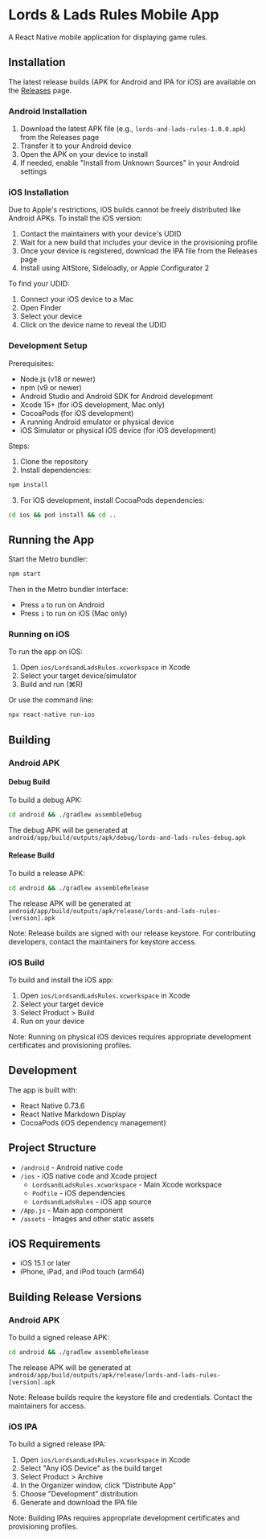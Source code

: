 # Lords & Lads Rules Mobile App

A React Native mobile application for displaying game rules.

## Installation

The latest release builds (APK for Android and IPA for iOS) are available on the [Releases](https://github.com/austenlux/Lords-Lads-Rules-App/releases) page.

### Android Installation
1. Download the latest APK file (e.g., `lords-and-lads-rules-1.0.0.apk`) from the Releases page
2. Transfer it to your Android device
3. Open the APK on your device to install
4. If needed, enable "Install from Unknown Sources" in your Android settings

### iOS Installation
Due to Apple's restrictions, iOS builds cannot be freely distributed like Android APKs. To install the iOS version:

1. Contact the maintainers with your device's UDID
2. Wait for a new build that includes your device in the provisioning profile
3. Once your device is registered, download the IPA file from the Releases page
4. Install using AltStore, Sideloadly, or Apple Configurator 2

To find your UDID:
1. Connect your iOS device to a Mac
2. Open Finder
3. Select your device
4. Click on the device name to reveal the UDID

### Development Setup

Prerequisites:
- Node.js (v18 or newer)
- npm (v9 or newer)
- Android Studio and Android SDK for Android development
- Xcode 15+ (for iOS development, Mac only)
- CocoaPods (for iOS development)
- A running Android emulator or physical device
- iOS Simulator or physical iOS device (for iOS development)

Steps:
1. Clone the repository
2. Install dependencies:
```bash
npm install
```
3. For iOS development, install CocoaPods dependencies:
```bash
cd ios && pod install && cd ..
```

## Running the App

Start the Metro bundler:
```bash
npm start
```

Then in the Metro bundler interface:
- Press `a` to run on Android
- Press `i` to run on iOS (Mac only)

### Running on iOS
To run the app on iOS:

1. Open `ios/LordsandLadsRules.xcworkspace` in Xcode
2. Select your target device/simulator
3. Build and run (⌘R)

Or use the command line:
```bash
npx react-native run-ios
```

## Building

### Android APK

#### Debug Build
To build a debug APK:

```bash
cd android && ./gradlew assembleDebug
```

The debug APK will be generated at `android/app/build/outputs/apk/debug/lords-and-lads-rules-debug.apk`

#### Release Build
To build a release APK:

```bash
cd android && ./gradlew assembleRelease
```

The release APK will be generated at `android/app/build/outputs/apk/release/lords-and-lads-rules-[version].apk`

Note: Release builds are signed with our release keystore. For contributing developers, contact the maintainers for keystore access.

### iOS Build
To build and install the iOS app:

1. Open `ios/LordsandLadsRules.xcworkspace` in Xcode
2. Select your target device
3. Select Product > Build
4. Run on your device

Note: Running on physical iOS devices requires appropriate development certificates and provisioning profiles.

## Development

The app is built with:
- React Native 0.73.6
- React Native Markdown Display
- CocoaPods (iOS dependency management)

## Project Structure

- `/android` - Android native code
- `/ios` - iOS native code and Xcode project
  - `LordsandLadsRules.xcworkspace` - Main Xcode workspace
  - `Podfile` - iOS dependencies
  - `LordsandLadsRules` - iOS app source
- `/App.js` - Main app component
- `/assets` - Images and other static assets

## iOS Requirements
- iOS 15.1 or later
- iPhone, iPad, and iPod touch (arm64)

## Building Release Versions

### Android APK
To build a signed release APK:

```bash
cd android && ./gradlew assembleRelease
```

The release APK will be generated at `android/app/build/outputs/apk/release/lords-and-lads-rules-[version].apk`

Note: Release builds require the keystore file and credentials. Contact the maintainers for access.

### iOS IPA
To build a signed release IPA:

1. Open `ios/LordsandLadsRules.xcworkspace` in Xcode
2. Select "Any iOS Device" as the build target
3. Select Product > Archive
4. In the Organizer window, click "Distribute App"
5. Choose "Development" distribution
6. Generate and download the IPA file

Note: Building IPAs requires appropriate development certificates and provisioning profiles.
